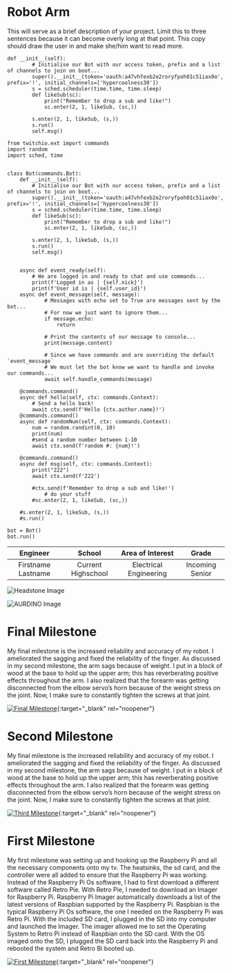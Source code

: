 ﻿# Robot Arm
This will serve as a brief description of your project. Limit this to three sentences because it can become overly long at that point. This copy should draw the user in and make she/him want to read more.

```
def __init__(self):
        # Initialise our Bot with our access token, prefix and a list of channels to join on boot...
        super().__init__(token='oauth:a47vhfexb2e2roryfpoh01c51iax0o', prefix='!', initial_channels=['hypercoolness30'])
        s = sched.scheduler(time.time, time.sleep)
        def likeSub(sc): 
            print("Remember to drop a sub and like!")
            sc.enter(2, 1, likeSub, (sc,))

        s.enter(2, 1, likeSub, (s,))
        s.run() 
        self.msg()
```

```
from twitchio.ext import commands
import random
import sched, time


class Bot(commands.Bot):
    def __init__(self):
        # Initialise our Bot with our access token, prefix and a list of channels to join on boot...
        super().__init__(token='oauth:a47vhfexb2e2roryfpoh01c51iax0o', prefix='!', initial_channels=['hypercoolness30'])
        s = sched.scheduler(time.time, time.sleep)
        def likeSub(sc): 
            print("Remember to drop a sub and like!")
            sc.enter(2, 1, likeSub, (sc,))

        s.enter(2, 1, likeSub, (s,))
        s.run() 
        self.msg()
            

    async def event_ready(self):
        # We are logged in and ready to chat and use commands...
        print(f'Logged in as | {self.nick}')
        print(f'User id is | {self.user_id}')
    async def event_message(self, message):
            # Messages with echo set to True are messages sent by the bot...
            # For now we just want to ignore them...
            if message.echo:
                return

            # Print the contents of our message to console...
            print(message.content)

            # Since we have commands and are overriding the default `event_message`
            # We must let the bot know we want to handle and invoke our commands...
            await self.handle_commands(message)

    @commands.command()
    async def hello(self, ctx: commands.Context):
        # Send a hello back!
        await ctx.send(f'Hello {ctx.author.name}!')
    @commands.command()
    async def randomNum(self, ctx: commands.Context):
        num = random.randint(0, 10)
        print(num)
        #send a random number between 1-10
        await ctx.send(f'random #: {num}!')
        
    @commands.command()
    async def msg(self, ctx: commands.Context):
        print("222")
        await ctx.send(f'222')
        
        #ctx.send(f'Remember to drop a sub and like!')
            # do your stuff
        #sc.enter(2, 1, likeSub, (sc,))

    #s.enter(2, 1, likeSub, (s,))
    #s.run()

bot = Bot()
bot.run()

```

| **Engineer** | **School** | **Area of Interest** | **Grade** |
|:--:|:--:|:--:|:--:|
| Firstname Lastname | Current Highschool | Electrical Engineering | Incoming Senior

![Headstone Image](https://bluestampengineering.com/wp-content/uploads/2016/05/improve.jpg)

![AURDINO Image](https://m.media-amazon.com/images/I/71z22cRPeeL._AC_SL1000_.jpg)
  
# Final Milestone
My final milestone is the increased reliability and accuracy of my robot. I ameliorated the sagging and fixed the reliability of the finger. As discussed in my second milestone, the arm sags because of weight. I put in a block of wood at the base to hold up the upper arm; this has reverberating positive effects throughout the arm. I also realized that the forearm was getting disconnected from the elbow servo’s horn because of the weight stress on the joint. Now, I make sure to constantly tighten the screws at that joint. 

[![Final Milestone](https://res.cloudinary.com/marcomontalbano/image/upload/v1612573869/video_to_markdown/images/youtube--F7M7imOVGug-c05b58ac6eb4c4700831b2b3070cd403.jpg )](https://www.youtube.com/watch?v=F7M7imOVGug&feature=emb_logo "Final Milestone"){:target="_blank" rel="noopener"}

# Second Milestone
My final milestone is the increased reliability and accuracy of my robot. I ameliorated the sagging and fixed the reliability of the finger. As discussed in my second milestone, the arm sags because of weight. I put in a block of wood at the base to hold up the upper arm; this has reverberating positive effects throughout the arm. I also realized that the forearm was getting disconnected from the elbow servo’s horn because of the weight stress on the joint. Now, I make sure to constantly tighten the screws at that joint.

[![Third Milestone](https://res.cloudinary.com/marcomontalbano/image/upload/v1612574014/video_to_markdown/images/youtube--y3VAmNlER5Y-c05b58ac6eb4c4700831b2b3070cd403.jpg)](https://www.youtube.com/watch?v=y3VAmNlER5Y&feature=emb_logo "Second Milestone"){:target="_blank" rel="noopener"}
# First Milestone
  

My first milestone was setting up and hooking up the Raspberry Pi and all the necessary components onto my tv. The heatsinks, the sd card, and the controller were all added to ensure that the Raspberry Pi was working. Instead of the Raspberry Pi Os software, I had to first download a different software called Retro Pie. With Retro Pie, I needed to download an Imager for Raspberry Pi. Raspberry Pi Imager automatically downloads a list of the latest versions of Raspbian supported by the Raspberry Pi. Raspbian is the typical Raspberry Pi Os software, the one I needed on the Raspberry Pi was Retro Pi. With the included SD card, I plugged in the SD into my computer and launched the Imager. The imager allowed me to set the Operating System to Retro Pi instead of Raspbian onto the SD card. With the OS imaged onto the SD, I plugged the SD card back into the Raspberry Pi and rebooted the system and Retro Bi booted up.

[![First Milestone](https://res.cloudinary.com/marcomontalbano/image/upload/v1612574117/video_to_markdown/images/youtube--CaCazFBhYKs-c05b58ac6eb4c4700831b2b3070cd403.jpg)](https://www.youtube.com/watch?v=CaCazFBhYKs "First Milestone"){:target="_blank" rel="noopener"}

